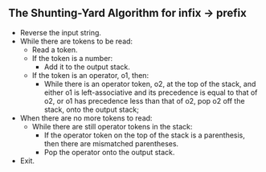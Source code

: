 ## The Shunting-Yard Algorithm for infix -> prefix

- Reverse the input string.
- While there are tokens to be read:
	- Read a token.
	- If the token is a number:
		- Add it to the output stack.
	- If the token is an operator, o1, then:
		- While there is an operator token, o2, at the top of the stack, and either o1 is left-associative and its precedence is equal to that of o2, or o1 has precedence less than that of o2, pop o2 off the stack, onto the output stack;
- When there are no more tokens to read:
	- While there are still operator tokens in the stack:
		- If the operator token on the top of the stack is a parenthesis, then there are mismatched parentheses.
		- Pop the operator onto the output stack.
- Exit.